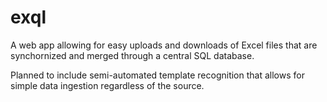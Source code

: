 # exql
A web app allowing for easy uploads and downloads of Excel files that are synchornized and merged through a central SQL database.

Planned to include semi-automated template recognition that allows for simple data ingestion regardless of the source.

